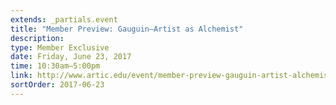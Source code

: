 ```yaml
---
extends: _partials.event
title: "Member Preview: Gauguin—Artist as Alchemist"
description: 
type: Member Exclusive
date: Friday, June 23, 2017
time: 10:30am–5:00pm
link: http://www.artic.edu/event/member-preview-gauguin-artist-alchemist-0
sortOrder: 2017-06-23
---
```

